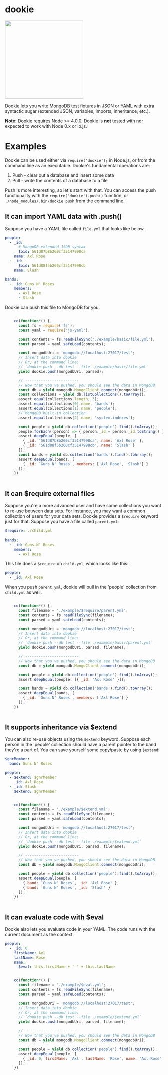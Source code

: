 # dookie

<img src="http://i.imgur.com/1scBld5.png" width="250px">

Dookie lets you write MongoDB test fixtures in JSON or
[YAML](https://en.wikipedia.org/wiki/YAML) with extra syntactic sugar
(extended JSON, variables, imports, inheritance, etc.).

**Note:** Dookie requires Node >= 4.0.0. Dookie is **not** tested with nor
expected to work with Node 0.x or io.js.


# Examples


Dookie can be used either via `require('dookie');` in Node.js, or from the
command line as an executable. Dookie's fundamental operations are:

1. Push - clear out a database and insert some data
2. Pull - write the contents of a database to a file

Push is more interesting, so let's start with that. You can access the
push functionality with the `require('dookie').push()` function, or
`./node_modules/.bin/dookie push` from the command line.


## It can import YAML data with .push()


Suppose you have a YAML file called `file.yml` that looks like below.

```yaml
people:
  - _id:
      # MongoDB extended JSON syntax
      $oid: 561d87b8b260cf35147998ca
    name: Axl Rose
  - _id:
      $oid: 561d88f5b260cf35147998cb
    name: Slash

bands:
  - _id: Guns N' Roses
    members:
      - Axl Rose
      - Slash

```

Dookie can push this file to MongoDB for you.


```javascript

    co(function*() {
      const fs = require('fs');
      const yaml = require('js-yaml');

      const contents = fs.readFileSync('./example/basic/file.yml');
      const parsed = yaml.safeLoad(contents);

      const mongodbUri = 'mongodb://localhost:27017/test';
      // Insert data into dookie
      // Or, at the command line:
      // `dookie push --db test --file ./example/basic/file.yml`
      yield dookie.push(mongodbUri, parsed);

      // ------------------------
      // Now that you've pushed, you should see the data in MongoDB
      const db = yield mongodb.MongoClient.connect(mongodbUri);
      const collections = yield db.listCollections().toArray();
      assert.equal(collections.length, 3);
      assert.equal(collections[0].name, 'bands');
      assert.equal(collections[1].name, 'people');
      // MongoDB built-in collection
      assert.equal(collections[2].name, 'system.indexes');

      const people = yield db.collection('people').find().toArray();
      people.forEach((person) => { person._id = person._id.toString() });
      assert.deepEqual(people, [
        { _id: '561d87b8b260cf35147998ca', name: 'Axl Rose' },
        { _id: '561d88f5b260cf35147998cb', name: 'Slash' }
      ]);
      const bands = yield db.collection('bands').find().toArray();
      assert.deepEqual(bands, [
        { _id: `Guns N' Roses`, members: ['Axl Rose', 'Slash'] }
      ]);
    })
  
```

## It can $require external files

Suppose you're a more advanced user and have some collections you want
to re-use between data sets. For instance, you may want a common collection
of users for your data sets. Dookie provides a `$require` keyword just
for that. Suppose you have a file called `parent.yml`:

```yaml
$require: ./child.yml

bands:
  - _id: Guns N' Roses
    members:
      - Axl Rose

```

This file does a `$require` on `child.yml`, which looks like this:

```yaml
people:
  - _id: Axl Rose

```

When you push `parent.yml`, dookie will pull in the 'people' collection
from `child.yml` as well.


```javascript

    co(function*() {
      const filename = './example/$require/parent.yml';
      const contents = fs.readFileSync(filename);
      const parsed = yaml.safeLoad(contents);

      const mongodbUri = 'mongodb://localhost:27017/test';
      // Insert data into dookie
      // Or, at the command line:
      // `dookie push --db test --file ./example/basic/parent.yml`
      yield dookie.push(mongodbUri, parsed, filename);

      // ------------------------
      // Now that you've pushed, you should see the data in MongoDB
      const db = yield mongodb.MongoClient.connect(mongodbUri);

      const people = yield db.collection('people').find().toArray();
      assert.deepEqual(people, [{ _id: 'Axl Rose' }]);

      const bands = yield db.collection('bands').find().toArray();
      assert.deepEqual(bands, [
        { _id: `Guns N' Roses`, members: ['Axl Rose'] }
      ]);
    })
  
```

## It supports inheritance via $extend

You can also re-use objects using the `$extend` keyword. Suppose each
person in the 'people' collection should have a parent pointer to the
band they're a part of. You can save yourself some copy/paste by using
`$extend`:

```yaml
$gnrMember:
  band: Guns N' Roses

people:
  - $extend: $gnrMember
    _id: Axl Rose
  - _id: Slash
    $extend: $gnrMember

```


```javascript

    co(function*() {
      const filename = './example/$extend.yml';
      const contents = fs.readFileSync(filename);
      const parsed = yaml.safeLoad(contents);

      const mongodbUri = 'mongodb://localhost:27017/test';
      // Insert data into dookie
      // Or, at the command line:
      // `dookie push --db test --file ./example/$extend.yml`
      yield dookie.push(mongodbUri, parsed, filename);

      // ------------------------
      // Now that you've pushed, you should see the data in MongoDB
      const db = yield mongodb.MongoClient.connect(mongodbUri);

      const people = yield db.collection('people').find().toArray();
      assert.deepEqual(people, [
        { band: `Guns N' Roses`, _id: 'Axl Rose' },
        { band: `Guns N' Roses`, _id: 'Slash' }
      ]);
    })
  
```

## It can evaluate code with $eval

Dookie also lets you evaluate code in your YAML. The code runs with the
current document as the context.

```yaml
people:
  - _id: 0
    firstName: Axl
    lastName: Rose
    name:
      $eval: this.firstName + ' ' + this.lastName

```


```javascript

    co(function*() {
      const filename = './example/$eval.yml';
      const contents = fs.readFileSync(filename);
      const parsed = yaml.safeLoad(contents);

      const mongodbUri = 'mongodb://localhost:27017/test';
      // Insert data into dookie
      // Or, at the command line:
      // `dookie push --db test --file ./example/$extend.yml`
      yield dookie.push(mongodbUri, parsed, filename);

      // ------------------------
      // Now that you've pushed, you should see the data in MongoDB
      const db = yield mongodb.MongoClient.connect(mongodbUri);

      const people = yield db.collection('people').find().toArray();
      assert.deepEqual(people, [
        { _id: 0, firstName: 'Axl', lastName: 'Rose', name: 'Axl Rose' }
      ]);
    })
  
```